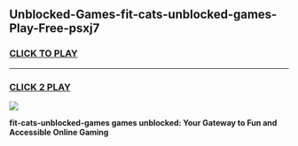 
## Unblocked-Games-fit-cats-unblocked-games-Play-Free-psxj7
<h3>
<a href="https://premium76.site?title=fit-cats-unblocked-games&ref=18A">CLICK TO PLAY</a></h3>
<hr>

<h3>
<a href="https://premium76.site?title=fit-cats-unblocked-games&ref=18A">CLICK 2 PLAY</a>
  
</h3>

<a href="https://premium76.site?title=fit-cats-unblocked-games&ref=18A"><img src="https://clearcache.store/games.png"></a>


**fit-cats-unblocked-games games unblocked: Your Gateway to Fun and Accessible Online Gaming**
